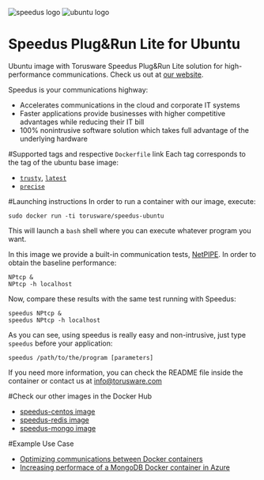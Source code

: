 ![speedus logo](http://dl.torusware.com/images/speedus_small.jpg "Torusware Speedus")
![ubuntu logo](http://www.gandotech.net/wp-content/uploads/2014/06/Ubuntu.png "Ubuntu")
# Speedus Plug&Run Lite for Ubuntu
Ubuntu image with Torusware Speedus Plug&Run Lite solution for high-performance communications. Check us out at [our website](http://torusware.com/).

Speedus is your communications highway:

- Accelerates communications in the cloud and corporate IT systems
- Faster applications provide businesses with higher competitive advantages while reducing their IT bill
- 100% nonintrusive software solution which takes full advantage of the underlying hardware

#Supported tags and respective `Dockerfile` link
Each tag corresponds to the tag of the ubuntu base image:

- [`trusty`](https://github.com/torusware/speedus-ubuntu/tree/master/trusty "trusty Dockerfile"), [`latest`](https://github.com/torusware/speedus-ubuntu/tree/master/trusty "latest Dockerfile")
- [`precise`](https://github.com/torusware/speedus-ubuntu/tree/master/precise "precise Dockerfile")

#Launching instructions
In order to run a container with our image, execute:

    sudo docker run -ti torusware/speedus-ubuntu

This will launch a `bash` shell where you can execute whatever program you want.

In this image we provide a built-in communication tests, [NetPIPE](http://bitspjoule.org/netpipe/). In order to obtain the baseline performance:

    NPtcp &
    NPtcp -h localhost

Now, compare these results with the same test running with Speedus:

    speedus NPtcp &
    speedus NPtcp -h localhost

As you can see, using speedus is really easy and non-intrusive, just type `speedus` before your application:

    speedus /path/to/the/program [parameters]

If you need more information, you can check the README file inside the container or contact us at <info@torusware.com>

#Check our other images in the Docker Hub

- [speedus-centos image](https://registry.hub.docker.com/u/torusware/speedus-centos/ "Speedus Plug&Run Lite for CentOS")
- [speedus-redis image](https://registry.hub.docker.com/u/torusware/speedus-redis/ "Speedus Plug&Run Lite for Redis")
- [speedus-mongo image](https://registry.hub.docker.com/u/torusware/speedus-mongo/ "Speedus Plug&Run Lite for MongoDB")

#Example Use Case

- [Optimizing communications between Docker containers](http://blog.torusware.com/2015/04/optimizing-communications-between.html "Optimizing communications between Docker containers")
- [Increasing performace of a MongoDB Docker container in Azure](http://blog.torusware.com/2015/05/increasing-performace-of-mongodb-docker.html "Increasing performace of a MongoDB Docker container in Azure")
